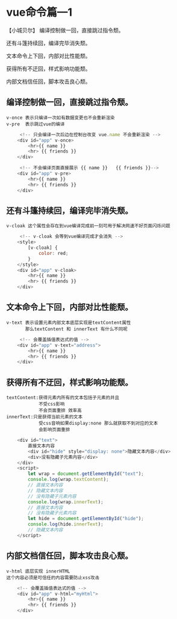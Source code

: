 # vue命令篇—1
【小城贝尔】
编译控制做一回，直接跳过指令颓。

还有斗篷持续回，编译完毕消失颓。

文本命令上下回，内部对比性能颓。

获得所有不迂回，样式影响功能颓。

内部文档信任回，脚本攻击良心颓。

## 编译控制做一回，直接跳过指令颓。
    v-once 表示只编译一次如有数据变更也不会重新渲染
    v-pre  表示跳过vue的编译
```js
     <!-- 只会编译一次后边在控制台改变 vue.name 不会重新渲染 -->
    <div id="app" v-once>
        <hr>{{ name }}
        <hr> {{ friends }}
    </div>

     <!-- 不会编译页面直接展示 {{ name }}   {{ friends }}-->
    <div id="app" v-pre>
        <hr>{{ name }}
        <hr> {{ friends }}
    </div>
```
## 还有斗篷持续回，编译完毕消失颓。
    v-cloak 这个属性会存在到vue编译完成前一刻可用于解决网速不好页面闪烁问题
```js
     <!-- v-cloak 会等到vue编译完成才会消失 -->
    <style>
        [v-cloak] {
            color: red;
        }
    </style>
    <div id="app" v-cloak>
        <hr>{{ name }}
        <hr> {{ friends }}
    </div>
```
## 文本命令上下回，内部对比性能颓。
    v-text 表示设置元素内部文本底层实现是textContent属性
           那么textContent 和 innerText 有什么不同呢
```js
     <!-- 会覆盖插值表达式的值 -->
    <div id="app" v-text="address">
        <hr>{{ name }}
        <hr> {{ friends }}
    </div>
```
## 获得所有不迂回，样式影响功能颓。
    textContent:获得元素内所有的文本包括子元素的并且 
                不受css影响
                不会页面重排 效率高
    innerText:只是获得当前元素的文本 
                受css音响如果display:none 那么就获取不到对应的文本
                会影响页面重排
```js
    <div id="text">
        直接文本内容
        <div id="hide" style="display: none">隐藏文本内容</div>
        <div>没有隐藏子元素内容</div>
    </div>
    <script>
        let wrap = document.getElementById("text");
        console.log(wrap.textContent);
        // 直接文本内容
        // 隐藏文本内容
        // 没有隐藏子元素内容
        console.log(wrap.innerText);
        // 直接文本内容
        // 没有隐藏子元素内容
        let hide = document.getElementById("hide");
        console.log(hide.innerText);
        // 隐藏文本内容
    </script>
```
## 内部文档信任回，脚本攻击良心颓。
    v-html 底层实现 innerHTML 
    这个内容必须是可信任的内容需要防止xss攻击
```js
    <!-- 会覆盖插值表达式的值 -->
    <div id="app" v-html="myHtml">
        <hr>{{ name }}
        <hr> {{ friends }}
    </div>
```